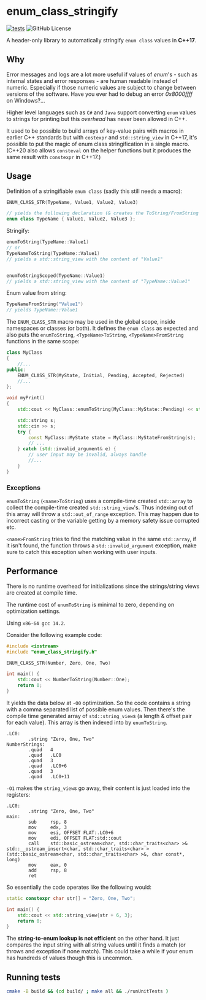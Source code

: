 # enum_class_stringify

[![tests](https://github.com/majorpeter/enum_class_stringify/actions/workflows/cmake-build-and-test.yml/badge.svg)](https://github.com/majorpeter/enum_class_stringify/actions/workflows/cmake-build-and-test.yml)
![GitHub License](https://img.shields.io/github/license/majorpeter/enum_class_stringify)

A header-only library to automatically stringify `enum class` values in **C++17**.

## Why

Error messages and logs are a lot more useful if values of _enum_'s - such as internal states and error responses - are human readable instead of numeric. Especially if those numeric values are subject to change between versions of the software. Have you ever had to debug an error _0x8000ffff_ on Windows?...

Higher level languages such as `C#` and `Java` support converting `enum` values to strings for printing but this _overhead_ has never been allowed in C++.

It used to be possible to build arrays of key-value pairs with macros in earlier C++ standards but with `costexpr` and `std::string_view` in C++17, it's possible to put the magic of enum class stringification in a single macro. (C++20 also allows `consteval` on the helper functions but it produces the same result with `constexpr` in C++17.)

## Usage

Definition of a stringifiable `enum class` (sadly this still needs a macro):

```cpp
ENUM_CLASS_STR(TypeName, Value1, Value2, Value3)

// yields the following declaration (& creates the ToString/FromString functions)
enum class TypeName { Value1, Value2, Value3 };
```

Stringify:

```cpp
enumToString(TypeName::Value1)
// or
TypeNameToString(TypeName::Value1)
// yields a std::string_view with the content of "Value1"


enumToStringScoped(TypeName::Value1)
// yields a std::string_view with the content of "TypeName::Value1"
```

Enum value from string:

```cpp
TypeNameFromString("Value1")
// yields TypeName::Value1
```

The `ENUM_CLASS_STR` macro may be used in the global scope, inside namespaces or classes (or both). It defines the `enum class` as expected and also puts the `enumToString`, `<TypeName>ToString`, `<TypeName>FromString` functions in the same scope:

```cpp
class MyClass
{
    //...
public:
    ENUM_CLASS_STR(MyState, Initial, Pending, Accepted, Rejected)
    //...
};

void myPrint()
{
    std::cout << MyClass::enumToString(MyClass::MyState::Pending) << std::endl;

    std::string s;
    std::cin >> s;
    try {
        const MyClass::MyState state = MyClass::MyStateFromString(s);
        // ...
    } catch (std::invalid_argument& e) {
        // user input may be invalid, always handle
        //...
    }
}
```

### Exceptions

`enumToString` (`<name>ToString`) uses a compile-time created `std::array` to collect the compile-time created `std::string_view`'s. Thus indexing out of this array will throw a `std::out_of_range` exception. This may happen due to incorrect casting or the variable getting by a memory safety issue corrupted etc.

`<name>FromString` tries to find the matching value in the same `std::array`, if it isn't found, the function throws a `std::invalid_argument` exception, make sure to catch this exception when working with user inputs.

## Performance

There is no runtime overhead for initializations since the strings/string views are created at compile time.

The runtime cost of `enumToString` is minimal to zero, depending on optimization settings.

Using `x86-64 gcc 14.2`.

Consider the following example code:

```cpp
#include <iostream>
#include "enum_class_stringify.h"

ENUM_CLASS_STR(Number, Zero, One, Two)

int main() {
    std::cout << NumberToString(Number::One);
    return 0;
}
```

It yields the data below at `-O0` optimization. So the code contains a string with a comma separated list of possible enum values. Then there's the compile time generated array of `std::string_view`s (a length & offset pair for each value). This array is then indexed into by `enumToString`.

```assembly
.LC0:
        .string "Zero, One, Two"
NumberStrings:
        .quad   4
        .quad   .LC0
        .quad   3
        .quad   .LC0+6
        .quad   3
        .quad   .LC0+11
```

`-O1` makes the `string_view`s go away, their content is just loaded into the registers:

```assembly
.LC0:
        .string "Zero, One, Two"
main:
        sub     rsp, 8
        mov     edx, 3
        mov     esi, OFFSET FLAT:.LC0+6
        mov     edi, OFFSET FLAT:std::cout
        call    std::basic_ostream<char, std::char_traits<char> >& std::__ostream_insert<char, std::char_traits<char> >(std::basic_ostream<char, std::char_traits<char> >&, char const*, long)
        mov     eax, 0
        add     rsp, 8
        ret
```

So essentially the code operates like the following would:

```cpp
static constexpr char str[] = "Zero, One, Two";

int main() {
    std::cout << std::string_view{str + 6, 3};
    return 0;
}
```

The **string-to-enum lookup is not efficient** on the other hand. It just compares the input string with all string values until it finds a match (or throws and exception if none match). This could take a while if your enum has hundreds of values though this is uncommon.

## Running tests

```sh
cmake -B build && (cd build/ ; make all && ./runUnitTests )
```
